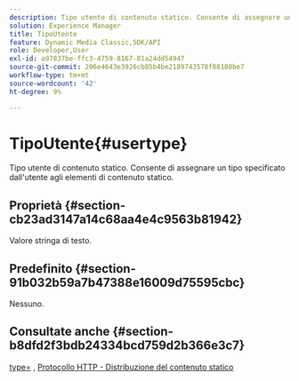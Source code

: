 ```yaml
---
description: Tipo utente di contenuto statico. Consente di assegnare un tipo specificato dall'utente agli elementi di contenuto statico.
solution: Experience Manager
title: TipoUtente
feature: Dynamic Media Classic,SDK/API
role: Developer,User
exl-id: a97837be-ffc3-4759-8167-81a24dd54947
source-git-commit: 206e4643e3926cb85b4be2189743578f88180be7
workflow-type: tm+mt
source-wordcount: '42'
ht-degree: 9%

---
```


# TipoUtente{#usertype}

Tipo utente di contenuto statico. Consente di assegnare un tipo specificato dall&#39;utente agli elementi di contenuto statico.

## Proprietà {#section-cb23ad3147a14c68aa4e4c9563b81942}

Valore stringa di testo.

## Predefinito {#section-91b032b59a7b47388e16009d75595cbc}

Nessuno.

## Consultate anche {#section-b8dfd2f3bdb24334bcd759d2b366e3c7}

[type=](/help/aem-is-ir-api/is-api/http-ref/image-serving-api-ref/c-http-protocol-reference/c-command-reference/r-type.md) , [Protocollo HTTP - Distribuzione del contenuto statico](/help/aem-is-ir-api/is-api/http-ref/image-serving-api-ref/c-http-protocol-reference/c-syntax-and-features/r-serving-static-non-image-content.md)
